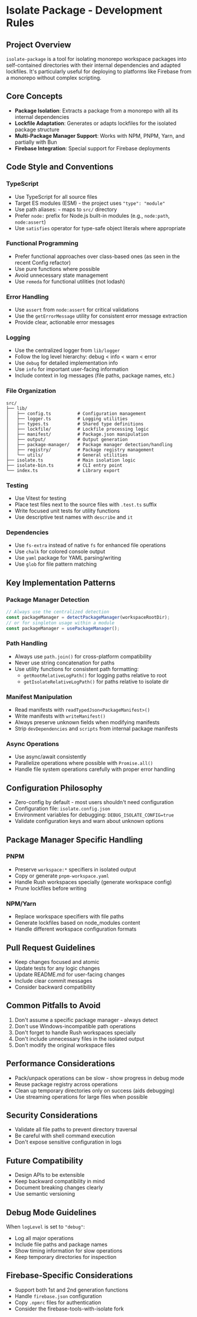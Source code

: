 # Isolate Package - Development Rules

## Project Overview

`isolate-package` is a tool for isolating monorepo workspace packages into
self-contained directories with their internal dependencies and adapted
lockfiles. It's particularly useful for deploying to platforms like Firebase
from a monorepo without complex scripting.

## Core Concepts

- **Package Isolation**: Extracts a package from a monorepo with all its
  internal dependencies
- **Lockfile Adaptation**: Generates or adapts lockfiles for the isolated
  package structure
- **Multi-Package Manager Support**: Works with NPM, PNPM, Yarn, and partially
  with Bun
- **Firebase Integration**: Special support for Firebase deployments

## Code Style and Conventions

### TypeScript

- Use TypeScript for all source files
- Target ES modules (ESM) - the project uses `"type": "module"`
- Use path aliases: `~` maps to `src/` directory
- Prefer `node:` prefix for Node.js built-in modules (e.g., `node:path`,
  `node:assert`)
- Use `satisfies` operator for type-safe object literals where appropriate

### Functional Programming

- Prefer functional approaches over class-based ones (as seen in the recent
  Config refactor)
- Use pure functions where possible
- Avoid unnecessary state management
- Use `remeda` for functional utilities (not lodash)

### Error Handling

- Use `assert` from `node:assert` for critical validations
- Use the `getErrorMessage` utility for consistent error message extraction
- Provide clear, actionable error messages

### Logging

- Use the centralized logger from `lib/logger`
- Follow the log level hierarchy: debug < info < warn < error
- Use `debug` for detailed implementation info
- Use `info` for important user-facing information
- Include context in log messages (file paths, package names, etc.)

### File Organization

```
src/
├── lib/
│   ├── config.ts          # Configuration management
│   ├── logger.ts          # Logging utilities
│   ├── types.ts           # Shared type definitions
│   ├── lockfile/          # Lockfile processing logic
│   ├── manifest/          # Package.json manipulation
│   ├── output/            # Output generation
│   ├── package-manager/   # Package manager detection/handling
│   ├── registry/          # Package registry management
│   └── utils/             # General utilities
├── isolate.ts             # Main isolation logic
├── isolate-bin.ts         # CLI entry point
└── index.ts               # Library export
```

### Testing

- Use Vitest for testing
- Place test files next to the source files with `.test.ts` suffix
- Write focused unit tests for utility functions
- Use descriptive test names with `describe` and `it`

### Dependencies

- Use `fs-extra` instead of native `fs` for enhanced file operations
- Use `chalk` for colored console output
- Use `yaml` package for YAML parsing/writing
- Use `glob` for file pattern matching

## Key Implementation Patterns

### Package Manager Detection

```typescript
// Always use the centralized detection
const packageManager = detectPackageManager(workspaceRootDir);
// or for singleton usage within a module
const packageManager = usePackageManager();
```

### Path Handling

- Always use `path.join()` for cross-platform compatibility
- Never use string concatenation for paths
- Use utility functions for consistent path formatting:
  - `getRootRelativeLogPath()` for logging paths relative to root
  - `getIsolateRelativeLogPath()` for paths relative to isolate dir

### Manifest Manipulation

- Read manifests with `readTypedJson<PackageManifest>()`
- Write manifests with `writeManifest()`
- Always preserve unknown fields when modifying manifests
- Strip `devDependencies` and `scripts` from internal package manifests

### Async Operations

- Use async/await consistently
- Parallelize operations where possible with `Promise.all()`
- Handle file system operations carefully with proper error handling

## Configuration Philosophy

- Zero-config by default - most users shouldn't need configuration
- Configuration file: `isolate.config.json`
- Environment variables for debugging: `DEBUG_ISOLATE_CONFIG=true`
- Validate configuration keys and warn about unknown options

## Package Manager Specific Handling

### PNPM

- Preserve `workspace:*` specifiers in isolated output
- Copy or generate `pnpm-workspace.yaml`
- Handle Rush workspaces specially (generate workspace config)
- Prune lockfiles before writing

### NPM/Yarn

- Replace workspace specifiers with file paths
- Generate lockfiles based on node_modules content
- Handle different workspace configuration formats

## Pull Request Guidelines

- Keep changes focused and atomic
- Update tests for any logic changes
- Update README.md for user-facing changes
- Include clear commit messages
- Consider backward compatibility

## Common Pitfalls to Avoid

1. Don't assume a specific package manager - always detect
2. Don't use Windows-incompatible path operations
3. Don't forget to handle Rush workspaces specially
4. Don't include unnecessary files in the isolated output
5. Don't modify the original workspace files

## Performance Considerations

- Pack/unpack operations can be slow - show progress in debug mode
- Reuse package registry across operations
- Clean up temporary directories only on success (aids debugging)
- Use streaming operations for large files when possible

## Security Considerations

- Validate all file paths to prevent directory traversal
- Be careful with shell command execution
- Don't expose sensitive configuration in logs

## Future Compatibility

- Design APIs to be extensible
- Keep backward compatibility in mind
- Document breaking changes clearly
- Use semantic versioning

## Debug Mode Guidelines

When `logLevel` is set to `"debug"`:

- Log all major operations
- Include file paths and package names
- Show timing information for slow operations
- Keep temporary directories for inspection

## Firebase-Specific Considerations

- Support both 1st and 2nd generation functions
- Handle `firebase.json` configuration
- Copy `.npmrc` files for authentication
- Consider the firebase-tools-with-isolate fork

